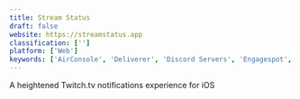 ```yaml
---
title: Stream Status
draft: false 
website: https://streamstatus.app
classification: ['']
platform: ['Web']
keywords: ['AirConsole', 'Deliverer', 'Discord Servers', 'Engagespot', 'Hooks Chats', 'Livecoding.tv', 'Maker Spotlight', 'Mevo by Livestream', 'Pushcut', 'Shipstreams', 'Snap Art', 'Snowball Smart Notifications', 'Twitch Creative', 'Watch Me Work', 'Watch People Code']
---
```

A heightened Twitch.tv notifications experience for iOS